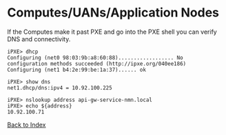 # Computes/UANs/Application Nodes

If the Computes make it past PXE and go into the PXE shell you can verify DNS and connectivity.

```
iPXE> dhcp
Configuring (net0 98:03:9b:a8:60:88).................. No configuration methods succeeded (http://ipxe.org/040ee186)
Configuring (net1 b4:2e:99:be:1a:37)...... ok
```

```
iPXE> show dns
net1.dhcp/dns:ipv4 = 10.92.100.225
```

```
iPXE> nslookup address api-gw-service-nmn.local
iPXE> echo ${address}
10.92.100.71
```

[Back to Index](../index.md)